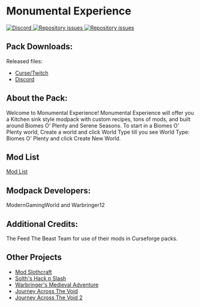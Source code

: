 # Monumental Experience

  <a href="https://discord.gg/kvagXuP">
    <img alt="Discord" src="https://img.shields.io/discord/554449878282010633?style=flat-square">
  </a>

 <a href="https://github.com/BedrockLegends/Monumental-Experience/issues">
    <img alt="Repository issues" src="https://img.shields.io/github/issues/lazyMods/WoodenUtilities">
  </a>
  
  <a href="https://www.curseforge.com/minecraft/modpacks/monumental-experience">
    <img alt="Repository issues" src="http://cf.way2muchnoise.eu/versions/363581.svg">
  </a>

## Pack Downloads:
Released files:
- [Curse/Twitch](https://www.curseforge.com/minecraft/modpacks/monumental-experience)
- [Discord](https://discord.gg/wFtUTgZ)




## About the Pack:

Welcome to Monumental Experience! Monumental Experience will offer you a Kitchen sink style modpack with custom recipes, tons of mods, and built around Biomes O' Plenty and Serene Seasons. To start in a Biomes O' Plenty world, Create a world and click World Type till you see World Type: Biomes O' Plenty and click Create New World.


## Mod List
[Mod List](https://www.curseforge.com/minecraft/modpacks/monumental-experience/relations/dependencies)


## Modpack Developers:

ModernGamingWorld and Warbringer12


## Additional Credits:

The Feed The Beast Team for use of their mods in Curseforge packs.


## Other Projects
- [Mod Slothcraft](https://www.curseforge.com/minecraft/mc-mods/slothcraft)
- [Solth's Hack n Slash](https://www.curseforge.com/minecraft/modpacks/sloths-has-adventure)
- [Warbringer's Medieval Adventure](https://www.curseforge.com/minecraft/modpacks/warbringer)
- [Journey Across The Void](https://www.curseforge.com/minecraft/modpacks/journey-across-the-void)
- [Journey Across The Void 2](https://www.curseforge.com/minecraft/modpacks/journey-across-the-void-2)
